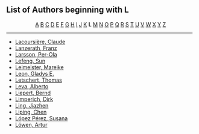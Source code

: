 <h2>List of Authors beginning with L</h2>
<p style="text-align:center"><a href="authors_A.html">A</a>&nbsp;<a href="authors_B.html">B</a>&nbsp;<a href="authors_C.html">C</a>&nbsp;<a href="authors_D.html">D</a>&nbsp;<a href="authors_E.html">E</a>&nbsp;<a href="authors_F.html">F</a>&nbsp;<a href="authors_G.html">G</a>&nbsp;<a href="authors_H.html">H</a>&nbsp;<a href="authors_I.html">I</a>&nbsp;<a href="authors_J.html">J</a>&nbsp;<a href="authors_K.html">K</a>&nbsp;<b>L</b>&nbsp;<a href="authors_M.html">M</a>&nbsp;<a href="authors_N.html">N</a>&nbsp;<a href="authors_O.html">O</a>&nbsp;<a href="authors_P.html">P</a>&nbsp;<a href="authors_Q.html">Q</a>&nbsp;<a href="authors_R.html">R</a>&nbsp;<a href="authors_S.html">S</a>&nbsp;<a href="authors_T.html">T</a>&nbsp;<a href="authors_U.html">U</a>&nbsp;<a href="authors_V.html">V</a>&nbsp;<a href="authors_W.html">W</a>&nbsp;<a href="authors_X.html">X</a>&nbsp;<a href="authors_Y.html">Y</a>&nbsp;<a href="authors_Z.html">Z</a>&nbsp;</p>
<hr width="98%" />
<ul class="authors_list">
<li><a href="author_150.html">Lacoursière, Claude</a></li><li><a href="author_151.html">Lanzerath, Franz</a></li><li><a href="author_152.html">Larsson, Per-Ola</a></li><li><a href="author_153.html">Lefeng, Sun</a></li><li><a href="author_154.html">Leimeister, Mareike</a></li><li><a href="author_155.html">Leon, Gladys E.</a></li><li><a href="author_156.html">Letschert, Thomas</a></li><li><a href="author_157.html">Leva, Alberto</a></li><li><a href="author_158.html">Liepert, Bernd</a></li><li><a href="author_159.html">Limperich, Dirk</a></li><li><a href="author_160.html">Ling, Jiazhen</a></li><li><a href="author_161.html">Liping, Chen</a></li><li><a href="author_162.html">López Pérez, Susana</a></li><li><a href="author_163.html">Löwen, Artur</a></li></ul>